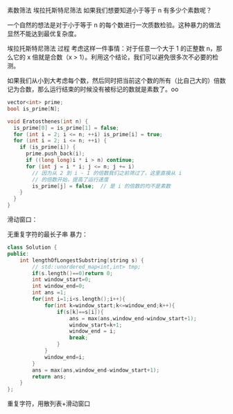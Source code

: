 素数筛法
埃拉托斯特尼筛法
如果我们想要知道小于等于 n 有多少个素数呢？

一个自然的想法是对于小于等于 n 的每个数进行一次质数检验。这种暴力的做法显然不能达到最优复杂度。

埃拉托斯特尼筛法
过程
考虑这样一件事情：对于任意一个大于 1 的正整数 n，那么它的 x 倍就是合数（x > 1）。利用这个结论，我们可以避免很多次不必要的检测。

如果我们从小到大考虑每个数，然后同时把当前这个数的所有（比自己大的）倍数记为合数，那么运行结束的时候没有被标记的数就是素数了。oo
```cpp
vector<int> prime;
bool is_prime[N];

void Eratosthenes(int n) {
  is_prime[0] = is_prime[1] = false;
  for (int i = 2; i <= n; ++i) is_prime[i] = true;
  for (int i = 2; i <= n; ++i) {
    if (is_prime[i]) {
      prime.push_back(i);
      if ((long long)i * i > n) continue;
      for (int j = i * i; j <= n; j += i)
        // 因为从 2 到 i - 1 的倍数我们之前筛过了，这里直接从 i
        // 的倍数开始，提高了运行速度
        is_prime[j] = false;  // 是 i 的倍数的均不是素数
    }
  }
}
```

滑动窗口：

无重复字符的最长子串
暴力：
```cpp
class Solution {
public:
    int lengthOfLongestSubstring(string s) {
        // std::unordered_map<int,int> tmp;
        if(s.length()==0)return 0;
        int window_start=0;
        int window_end=0;
        int ans =1;
        for(int i=1;i<s.length();i++){
            for(int k=window_start;k<=window_end;k++){
                if(s[k]==s[i]){
                    ans = max(ans,window_end-window_start+1);
                    window_start=k+1;
                    window_end = i;
                    break;
                }
            }
            window_end=i;
        }
        ans = max(ans,window_end-window_start+1);
        return ans;
    }
};
```


重复字符，用散列表+滑动窗口
```cpp

```